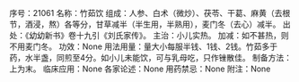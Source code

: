 序号：21061
名称：竹茹饮
组成：人参、白术（微炒）、茯苓、干葛、麻黄（去根节，酒浸，熬）各等分，甘草减半（半生用，半熟用），麦门冬（去心）减半。
出处：《幼幼新书》卷十九引《刘氏家传》。
主治：小儿实热。
加减：如不甚热，则不用麦门冬。
功效：None
用法用量：量大小每服半钱、1钱、2钱。竹茹多于药，水半盏，同煎至4分。如小儿未能饮，可与乳母吃，只作锉散佳。
制备方法：上为末。
临床应用：None
各家论述：None
用药禁忌：None
附注：None
